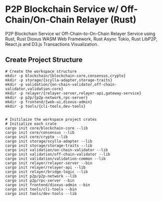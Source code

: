 # P2P Blockchain Service w/ Off-Chain/On-Chain Relayer (Rust)
P2P Blockchain Service w/ Off-Chain-to-On-Chain Relayer Service using Rust, Rust Dioxus WASM Web Framework, Rust Async Tokio, Rust LibP2P, React.js and D3.js Transactions Visualization.


## Create Project Structure

```shell
# Create the workspace structure
mkdir -p blockchain/{blockchain-core,consensus,crypto}
mkdir -p storage/{scylla-adapter,storage-traits}
mkdir -p validation/{on-chain-validator,off-chain-validator,validation-core}
mkdir -p relayer/{relayer-server,relayer-api,gateway-service}
mkdir -p p2p/{p2p-network,rpc-server}
mkdir -p frontend/{web-ui,dioxus-admin}
mkdir -p tools/{cli-tools,dev-tools}


# Initilaize the workspace project crates
# Initialize each crate
cargo init core/blockchain-core --lib
cargo init core/consensus --lib
cargo init core/crypto --lib
cargo init storage/scylla-adapter --lib
cargo init storage/storage-traits --lib
cargo init validation/on-chain-validator --lib
cargo init validation/off-chain-validator --lib
cargo init validation/validation-common --lib
cargo init relayer/relayer-server --bin
cargo init relayer/relayer-api --lib
cargo init relayer/bridge-logic --lib
cargo init p2p/p2p-network --lib
cargo init p2p/rpc-server --bin
cargo init frontend/dioxus-admin --bin
cargo init tools/cli-tools --bin
cargo init tools/dev-tools --lib
```
